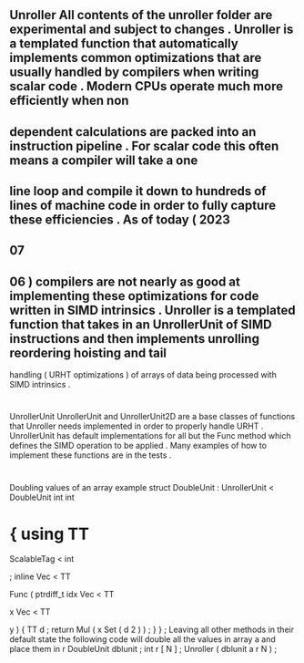 #
Unroller
All
contents
of
the
unroller
folder
are
experimental
and
subject
to
changes
.
Unroller
is
a
templated
function
that
automatically
implements
common
optimizations
that
are
usually
handled
by
compilers
when
writing
scalar
code
.
Modern
CPUs
operate
much
more
efficiently
when
non
-
dependent
calculations
are
packed
into
an
instruction
pipeline
.
For
scalar
code
this
often
means
a
compiler
will
take
a
one
-
line
loop
and
compile
it
down
to
hundreds
of
lines
of
machine
code
in
order
to
fully
capture
these
efficiencies
.
As
of
today
(
2023
-
07
-
06
)
compilers
are
not
nearly
as
good
at
implementing
these
optimizations
for
code
written
in
SIMD
intrinsics
.
Unroller
is
a
templated
function
that
takes
in
an
UnrollerUnit
of
SIMD
instructions
and
then
implements
unrolling
reordering
hoisting
and
tail
-
handling
(
URHT
optimizations
)
of
arrays
of
data
being
processed
with
SIMD
intrinsics
.
#
#
#
UnrollerUnit
UnrollerUnit
and
UnrollerUnit2D
are
a
base
classes
of
functions
that
Unroller
needs
implemented
in
order
to
properly
handle
URHT
.
UnrollerUnit
has
default
implementations
for
all
but
the
Func
method
which
defines
the
SIMD
operation
to
be
applied
.
Many
examples
of
how
to
implement
these
functions
are
in
the
tests
.
#
#
#
Doubling
values
of
an
array
example
struct
DoubleUnit
:
UnrollerUnit
<
DoubleUnit
int
int
>
{
using
TT
=
ScalableTag
<
int
>
;
inline
Vec
<
TT
>
Func
(
ptrdiff_t
idx
Vec
<
TT
>
x
Vec
<
TT
>
y
)
{
TT
d
;
return
Mul
(
x
Set
(
d
2
)
)
;
}
}
;
Leaving
all
other
methods
in
their
default
state
the
following
code
will
double
all
the
values
in
array
a
and
place
them
in
r
DoubleUnit
dblunit
;
int
r
[
N
]
;
Unroller
(
dblunit
a
r
N
)
;
